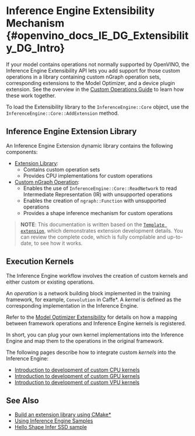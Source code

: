 # Inference Engine Extensibility Mechanism {#openvino_docs_IE_DG_Extensibility_DG_Intro}

If your model contains operations not normally supported by OpenVINO, the Inference Engine Extensibility API lets you add support for those custom operations in a library containing custom nGraph operation sets, corresponding extensions to the Model Optimizer, and a device plugin extension. See the overview in the [Custom Operations Guide](../../HOWTO/Custom_Layers_Guide.md) to learn how these work together.

To load the Extensibility library to the `InferenceEngine::Core` object, use the `InferenceEngine::Core::AddExtension` method.

## Inference Engine Extension Library

An Inference Engine Extension dynamic library contains the following components:

 * [Extension Library](Extension.md):
    - Contains custom operation sets
    - Provides CPU implementations for custom operations
 * [Custom nGraph Operation](AddingNGraphOps.md):
    - Enables the use of `InferenceEngine::Core::ReadNetwork` to read Intermediate Representation (IR) with unsupported
    operations
    - Enables the creation of `ngraph::Function` with unsupported operations
    - Provides a shape inference mechanism for custom operations

> **NOTE**: This documentation is written based on the [`Template extension`](https://github.com/openvinotoolkit/openvino/tree/master/docs/template_extension), which demonstrates extension development details. You can review the complete code, which is fully compilable and up-to-date, to see how it works.

## Execution Kernels

The Inference Engine workflow involves the creation of custom kernels and either custom or existing operations.

An _operation_ is a network building block implemented in the training framework, for example, `Convolution` in Caffe*.
A _kernel_ is defined as the corresponding implementation in the Inference Engine.

Refer to the [Model Optimizer Extensibility](../../MO_DG/prepare_model/customize_model_optimizer/Customize_Model_Optimizer.md)
for details on how a mapping between framework operations and Inference Engine kernels is registered.

In short, you can plug your own kernel implementations into the Inference Engine and map them to the operations in the original framework.

The following pages describe how to integrate custom _kernels_ into the Inference Engine:

 * [Introduction to development of custom CPU kernels](CPU_Kernel.md)
 * [Introduction to development of custom GPU kernels](GPU_Kernel.md)
 * [Introduction to development of custom VPU kernels](VPU_Kernel.md)

## See Also

* [Build an extension library using CMake*](Building.md)
* [Using Inference Engine Samples](../Samples_Overview.md)
* [Hello Shape Infer SSD sample](../../../inference-engine/samples/hello_reshape_ssd/README.md)

